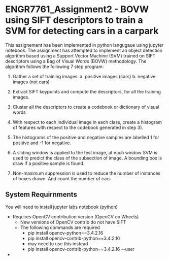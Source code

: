 # ENGR7761_Assignment2 - BOVW using SIFT descriptors to train a SVM for detecting cars in a carpark 
This assignement has been implemented in python langugaue using jupyter notebook. The assignment has attempted to implement an object detection algorithm based using a Support Vector Machine (SVM) trained on SIFT descriptors using a Bag of Visual Words (BOVW) methodology. The algorithm follows the following 7 step program:

1.	Gather a set of training images:
a.	positive images (cars) 
b.	negative images (not cars)

2.	Extract SIFT keypoints and compute the descriptors, for all the training images.

3.	Cluster all the descriptors to create a codebook or dictionary of visual words

4.	With respect to each individual image in each class, create a histogram of features with respect to the codebook generated in step 3).

5.	The histograms of the positive and negative samples are labelled 1 for positive and -1 for negative.

6.	A sliding window is applied to the test image, at each window SVM is used to predict the class of the subsection of image. A bounding box is draw if a positive sample is found.

7.	Non-maximum suppression is used to reduce the number of instances of boxes drawn. And count the number of cars

## System Requirnments
You will need to install jupyter labs notebook (python)

* Requires OpenCV contribution version (OpenCV on Wheels)
    * New versions of OpenCV contrib do not have SIFT
    * The following commands are required 
      * pip install opencv-python==3.4.2.16
      * pip install opencv-contrib-python==3.4.2.16
      * may need to use this instead
      * pip install opencv-contrib-python==3.4.2.16 --user
 *

